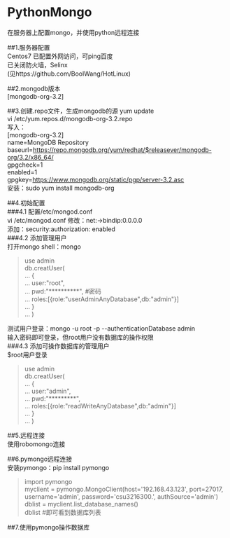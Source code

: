 # PythonMongo
在服务器上配置mongo，并使用python远程连接

##1.服务器配置  
Centos7
已配置外网访问，可ping百度  
已关闭防火墙，Selinx  
(见https://github.com/BoolWang/HotLinux)  

##2.mongodb版本  
[mongodb-org-3.2]

##3.创建.repo文件，生成mongodb的源
yum update  
vi /etc/yum.repos.d/mongodb-org-3.2.repo  
写入：  
[mongodb-org-3.2]  
name=MongoDB Repository  
baseurl=https://repo.mongodb.org/yum/redhat/$releasever/mongodb-org/3.2/x86_64/  
gpgcheck=1  
enabled=1  
gpgkey=https://www.mongodb.org/static/pgp/server-3.2.asc  
安装：sudo yum install mongodb-org  

##4.初始配置  
###4.1 配置/etc/mongod.conf  
vi /etc/mongod.conf
修改：net:->bindip:0.0.0.0  
添加：security:authorization: enabled  
###4.2 添加管理用户  
打开mongo shell：mongo  
>use admin  
>db.creatUser(    
... {  
... user:"root",  
... pwd:"**********",   #密码  
... roles:[{role:"userAdminAnyDatabase",db:"admin"}]  
... }  
... )  

测试用户登录：mongo -u root -p --authenticationDatabase admin  
输入密码即可登录，但root用户没有数据库的操作权限  
###4.3 添加可操作数据库的管理用户  
$root用户登录  
>use admin  
>db.creatUser(  
... {  
... user:"admin",  
... pwd:"*********",  
... roles:[{role:"readWriteAnyDatabase",db:"admin"}]  
... }  
... )  

##5.远程连接  
使用robomongo连接  

##6.pymongo远程连接  
安装pymongo：pip install pymongo  
>import pymongo  
>myclient = pymongo.MongoClient(host='192.168.43.123', port=27017, username='admin', password='csu3216300.', authSource='admin')  
>dblist = myclient.list_database_names()  
>dblist  #即可看到数据库列表  

##7.使用pymongo操作数据库



